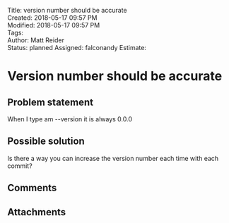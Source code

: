 Title: version number should be accurate  
Created: 2018-05-17 09:57 PM  
Modified: 2018-05-17 09:57 PM  
Tags:   
Author: Matt Reider  
Status: planned
Assigned: falconandy
Estimate:   

# Version number should be accurate

## Problem statement

When I type am --version it is always 0.0.0

## Possible solution

Is there a way you can increase the version number each time with each commit?

## Comments

## Attachments
